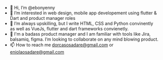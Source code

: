 - 👋 Hi, I’m @ebonyenny
- 👀 I’m interested in web design, mobile app developement using flutter & Dart and product manager roles
- 🌱 I’m always upskilling, but I write HTML, CSS and Python convinently as well as VueJs, flutter and dart frameworks convienetly.
- 💞️ I'm a badass product manager and I am familiar with tools like Jira, balsamiq, figma. I’m looking to collaborate on any mind blowing product.
- 📫 How to reach me dorcasosadare@gmail.com or eniolaosadare@gmail.com

<!---
ebonyenny/ebonyenny is a ✨ special ✨ repository because its `README.md` (this file) appears on your GitHub profile.
You can click the Preview link to take a look at your changes.
--->
